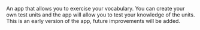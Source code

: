 An app that allows you to exercise your vocabulary. You can create your own test units and the app will allow you to test your knowledge of the units. This is an early version of the app, future improvements will be added.

